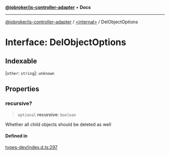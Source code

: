 [**@iobroker/js-controller-adapter**](../../README.md) • **Docs**

***

[@iobroker/js-controller-adapter](../../globals.md) / [\<internal\>](../README.md) / DelObjectOptions

# Interface: DelObjectOptions

## Indexable

 \[`other`: `string`\]: `unknown`

## Properties

### recursive?

> `optional` **recursive**: `boolean`

Whether all child objects should be deleted as well

#### Defined in

[types-dev/index.d.ts:297](https://github.com/ioBroker/ioBroker.js-controller/blob/dae94f706cc75e41fc7f1fe6bb283f8c8f9ede06/packages/types-dev/index.d.ts#L297)
